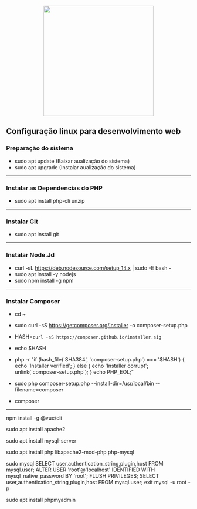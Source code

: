 

<p align="center"><img width="300" src="https://upload.wikimedia.org/wikipedia/commons/3/35/Tux.svg"></p>


## Configuração linux  para desenvolvimento web

 
 

 ### Preparação do sistema
* sudo apt update (Baixar aualização do sistema)
* sudo apt upgrade (Instalar aualização do sistema)

************************************************************************
### Instalar as Dependencias do PHP
* sudo apt install php-cli unzip
 

************************************************************************
### Instalar Git
* sudo apt install git
*************************************************************************

 ### Instalar Node.Jd
* curl -sL https://deb.nodesource.com/setup_14.x | sudo -E bash -
* sudo apt install -y nodejs
* sudo npm install -g npm
*************************************************************************

### Instalar Composer

* cd ~
* sudo curl -sS https://getcomposer.org/installer -o composer-setup.php
* HASH=`curl -sS https://composer.github.io/installer.sig`
* echo $HASH
* php -r "if (hash_file('SHA384', 'composer-setup.php') === '$HASH') { echo 'Installer verified'; } else { echo 'Installer corrupt'; unlink('composer-setup.php'); } echo PHP_EOL;"

* sudo php composer-setup.php --install-dir=/usr/local/bin --filename=composer
* composer

*************************************************************************

npm install -g @vue/cli





sudo apt install apache2


sudo apt install mysql-server


sudo apt install php libapache2-mod-php php-mysql


sudo mysql
SELECT user,authentication_string,plugin,host FROM mysql.user;
ALTER USER 'root'@'localhost' IDENTIFIED WITH mysql_native_password BY 'root';
FLUSH PRIVILEGES;
SELECT user,authentication_string,plugin,host FROM mysql.user;
exit
mysql -u root -p


sudo apt install phpmyadmin





